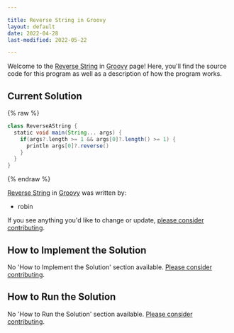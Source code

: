 ```yaml
---

title: Reverse String in Groovy
layout: default
date: 2022-04-28
last-modified: 2022-05-22

---
```


Welcome to the [Reverse String](https://sampleprograms.io/projects/reverse-string) in [Groovy](https://sampleprograms.io/languages/groovy) page! Here, you'll find the source code for this program as well as a description of how the program works.

## Current Solution

{% raw %}

```groovy
class ReverseAString {
  static void main(String... args) {
    if(args?.length >= 1 && args[0]?.length() >= 1) {
      println args[0]?.reverse()
    }
  }
}
```

{% endraw %}

[Reverse String](https://sampleprograms.io/projects/reverse-string) in [Groovy](https://sampleprograms.io/languages/groovy) was written by:

- robin

If you see anything you'd like to change or update, [please consider contributing](https://github.com/TheRenegadeCoder/sample-programs).

## How to Implement the Solution

No 'How to Implement the Solution' section available. [Please consider contributing](https://github.com/TheRenegadeCoder/sample-programs-website).

## How to Run the Solution

No 'How to Run the Solution' section available. [Please consider contributing](https://github.com/TheRenegadeCoder/sample-programs-website).